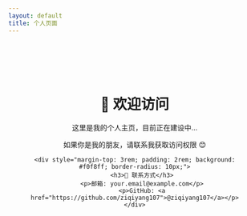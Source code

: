 ```yaml
---
layout: default
title: 个人页面
---
```


<div style="text-align: center; padding: 4rem 2rem;">
    <h1>👋 欢迎访问</h1>
    <p>这里是我的个人主页，目前正在建设中...</p>
    <p>如果你是我的朋友，请联系我获取访问权限 😊</p>
    
    <div style="margin-top: 3rem; padding: 2rem; background: #f0f8ff; border-radius: 10px;">
        <h3>📧 联系方式</h3>
        <p>邮箱: your.email@example.com</p>
        <p>GitHub: <a href="https://github.com/ziqiyang107">@ziqiyang107</a></p>
    </div>
</div>
